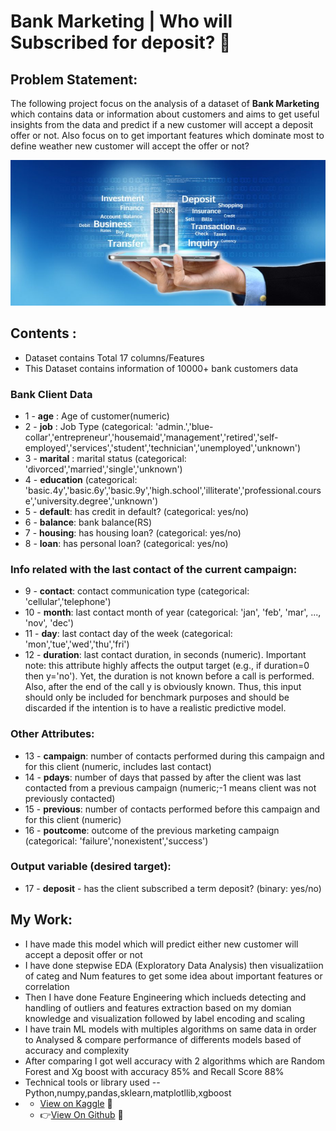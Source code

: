 #  Bank Marketing | Who will Subscribed for deposit? 🏦
## Problem Statement:
The following project focus on the analysis of a dataset of **Bank Marketing** which contains data or information about customers and aims to get useful insights from the data and predict if a new customer will accept a deposit offer or not.
Also focus on to get important features which dominate most to define weather new customer will accept the offer or not?

![Semantic description of image](banking-marketing1.jpg "Image Title")

## Contents :
- Dataset contains Total 17 columns/Features
- This Dataset contains information of 10000+ bank customers data
### Bank Client Data
* 1 - **age** : Age of customer(numeric)
* 2 - **job** : Job Type (categorical: 'admin.','blue-collar','entrepreneur','housemaid','management','retired','self-employed','services','student','technician','unemployed','unknown')
* 3 - **marital** : marital status (categorical: 'divorced','married','single','unknown')
* 4 - **education** (categorical: 'basic.4y','basic.6y','basic.9y','high.school','illiterate','professional.course','university.degree','unknown')
* 5 - **default**: has credit in default? (categorical: yes/no)
* 6 - **balance**: bank balance(RS)
* 7 - **housing**: has housing loan? (categorical: yes/no)
* 8 - **loan**: has personal loan? (categorical: yes/no)

### Info related with the last contact of the current campaign:
* 9 - **contact**: contact communication type (categorical: 'cellular','telephone')
* 10 - **month**: last contact month of year (categorical: 'jan', 'feb', 'mar', ..., 'nov', 'dec')
* 11 - **day**: last contact day of the week (categorical: 'mon','tue','wed','thu','fri')
* 12 - **duration**: last contact duration, in seconds (numeric). Important note: this attribute highly affects the output target (e.g., if duration=0 then y='no'). Yet, the duration is not known before a call is performed. Also, after the end of the call y is obviously known. Thus, this input should only be included for benchmark purposes and should be discarded if the intention is to have a realistic predictive model.

### Other Attributes:
* 13 - **campaign**: number of contacts performed during this campaign and for this client (numeric, includes last contact)
* 14 - **pdays**: number of days that passed by after the client was last contacted from a previous campaign (numeric;-1 means client was not previously contacted)
* 15 - **previous**: number of contacts performed before this campaign and for this client (numeric)
* 16 - **poutcome**: outcome of the previous marketing campaign (categorical: 'failure','nonexistent','success')

### Output variable (desired target):
* 17 - **deposit** - has the client subscribed a term deposit? (binary: yes/no)
## My Work:
- I have made this model which will predict either new customer will accept a deposit offer or not
- I have done stepwise EDA (Exploratory Data Analysis) then visualizatiion of categ and Num features to get some idea about important features or correlation
- Then I have done Feature Engineering which inclueds detecting and handling of outliers and features extraction based on my domian knowledge and visualization followed by label encoding and scaling 
- I have train ML models with multiples algorithms on same data in order to Analysed & compare performance of differents models based of accuracy and complexity
- After comparing I got well accuracy with 2 algorithms which are Random Forest and Xg boost with accuracy 85% and Recall Score 88% 
- Technical tools or library used --Python,numpy,pandas,sklearn,matplotllib,xgboost 
- 
  -  <a href="https://www.kaggle.com/code/karanchinchpure/bank-marketing-who-will-subscribe-for-deposit">View on Kaggle</a> 💝
  -  👉<a href="#">View On Github</a> 💝
